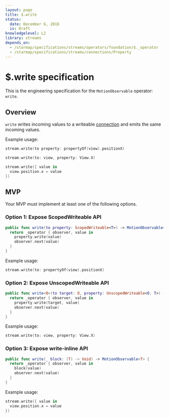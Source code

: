 ```yaml
---
layout: page
title: $.write
status:
  date: December 6, 2016
  is: Draft
knowledgelevel: L2
library: streams
depends_on:
  - /starmap/specifications/streams/operators/foundation/$._operator
  - /starmap/specifications/streams/connections/Property
---
```


# $.write specification

This is the engineering specification for the `MotionObservable` operator: `write`.

## Overview

`write` writes incoming values to a writeable [connection](/starmap/specifications/streams/connections/)
and emits the same incoming values.

Example usage:

```swift
stream.write(to property: propertyOf(view).positionX)

stream.write(to: view, property: View.X)

stream.write({ value in
  view.position.x = value
})
```

## MVP

Your MVP must implement at least one of the following options.

### Option 1: Expose ScopedWriteable API

```swift
public func write(to property: ScopedWriteable<T>) -> MotionObservable<T> {
  return _operator { observer, value in
    property.write(value)
    observer.next(value)
  }
}
```

Example usage:

```swift
stream.write(to: propertyOf(view).positionX)
```

### Option 2: Expose UnscopedWriteable API

```swift
public func write<O>(to target: O, property: UnscopedWriteable<O, T>) -> MotionObservable<T> {
  return _operator { observer, value in
    property.write(target, value)
    observer.next(value)
  }
}
```

Example usage:

```swift
stream.write(to: view, property: View.X)
```

### Option 3: Expose write-inline API

```swift
public func write(_ block: (T) -> Void) -> MotionObservable<T> {
  return _operator { observer, value in
    block(value)
    observer.next(value)
  }
}
```

Example usage:

```swift
stream.write({ value in
  view.position.x = value
})
```
